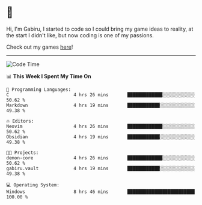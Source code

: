 # 🐀

Hi, I'm Gabiru, I started to code so I could bring my game ideas to reality, at the start I didn't like, but now coding is one of my passions.

Check out my games [here](https://gabiru.art/projetos/)!

---

<!--START_SECTION:waka-->
![Code Time](http://img.shields.io/badge/Code%20Time-459%20hrs%2042%20mins-blue)

📊 **This Week I Spent My Time On** 

```text
💬 Programming Languages: 
C                        4 hrs 26 mins       █████████████░░░░░░░░░░░░   50.62 % 
Markdown                 4 hrs 19 mins       ████████████░░░░░░░░░░░░░   49.38 % 

🔥 Editors: 
Neovim                   4 hrs 26 mins       █████████████░░░░░░░░░░░░   50.62 % 
Obsidian                 4 hrs 19 mins       ████████████░░░░░░░░░░░░░   49.38 % 

🐱‍💻 Projects: 
demon-core               4 hrs 26 mins       █████████████░░░░░░░░░░░░   50.62 % 
gabiru.vault             4 hrs 19 mins       ████████████░░░░░░░░░░░░░   49.38 % 

💻 Operating System: 
Windows                  8 hrs 46 mins       █████████████████████████   100.00 % 
```


<!--END_SECTION:waka-->
